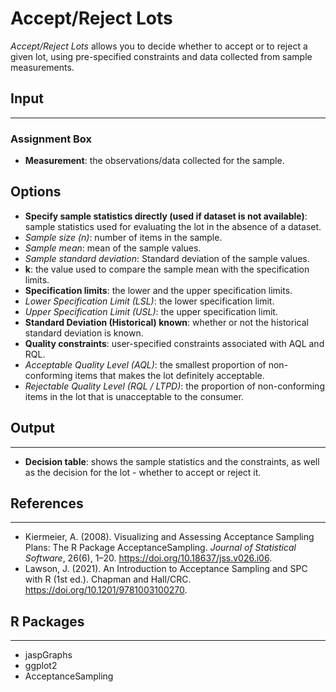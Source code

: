 Accept/Reject Lots 
==========================
*Accept/Reject Lots* allows you to decide whether to accept or to reject a given lot, using pre-specified constraints and data collected from sample measurements.

## Input
-------
### Assignment Box
- **Measurement**: the observations/data collected for the sample.

## Options
- **Specify sample statistics directly (used if dataset is not available)**: sample statistics used for evaluating the lot in the absence of a dataset.
 - *Sample size (n)*: number of items in the sample.
 - *Sample mean*: mean of the sample values.
 - *Sample standard deviation*: Standard deviation of the sample values.
- **k**: the value used to compare the sample mean with the specification limits.
- **Specification limits**: the lower and the upper specification limits.
 - *Lower Specification Limit (LSL)*: the lower specification limit.
 - *Upper Specification Limit (USL)*: the upper specification limit.
- **Standard Deviation (Historical) known**: whether or not the historical standard deviation is known.
- **Quality constraints**: user-specified constraints associated with AQL and RQL.
 - *Acceptable Quality Level (AQL)*: the smallest proportion of non-conforming items that makes the lot definitely acceptable.
 - *Rejectable Quality Level (RQL / LTPD)*: the proportion of non-conforming items in the lot that is unacceptable to the consumer.

## Output 
-------
- **Decision table**: shows the sample statistics and the constraints, as well as the decision for the lot - whether to accept or reject it.

## References 
-------
- Kiermeier, A. (2008). Visualizing and Assessing Acceptance Sampling Plans: The R Package AcceptanceSampling. *Journal of Statistical Software*, 26(6), 1–20. https://doi.org/10.18637/jss.v026.i06.
- Lawson, J. (2021). An Introduction to Acceptance Sampling and SPC with R (1st ed.). Chapman and Hall/CRC. https://doi.org/10.1201/9781003100270.

## R Packages
-------
- jaspGraphs
- ggplot2
- AcceptanceSampling